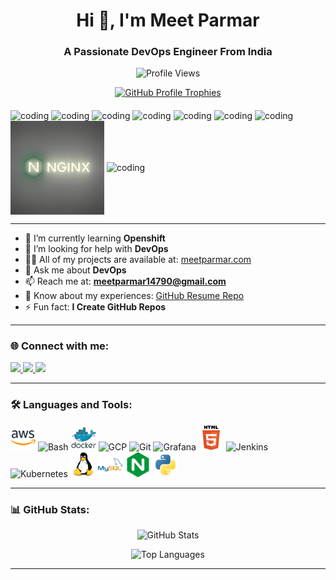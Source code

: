 <h1 align="center">Hi 👋, I'm Meet Parmar</h1>
<h3 align="center">A Passionate DevOps Engineer From India</h3>

<p align="center">
  <img src="https://komarev.com/ghpvc/?username=meet01234&label=Profile%20views&color=0e75b6&style=flat" alt="Profile Views" />
</p>

<p align="center">
  <a href="https://github.com/ryo-ma/github-profile-trophy">
    <img src="https://github-profile-trophy.vercel.app/?username=meet01234&theme=gruvbox&margin-w=15&no-frame=true" alt="GitHub Profile Trophies" />
  </a>
</p>

<image align="middle" alt="coding" width="150" src="https://media.licdn.com/dms/image/C4D12AQGPHPw1EQRu1Q/article-cover_image-shrink_600_2000/0/1645684142018?e=2147483647&v=beta&t=SllF47i-q6d9iufTZS9hMwkbbL5VM7cRdy6oJXUXCtM">

<image align="middle" alt="coding" width="150" src="https://i.pinimg.com/originals/f5/5e/80/f55e8059ea945abfd6804b887dd4a0af.gif">

<image align="middle" alt="coding" width="150" src="https://cdn.dribbble.com/userupload/24890778/file/original-d6503d19e09a7f7c0ce51e1eddbdc1c2.gif">

<image align="middle" alt="coding" width="150" src="https://cdn.dribbble.com/userupload/23311639/file/original-36ccb4c185bf6a46aea75c6f819df611.gif">

<image align="middle" alt="coding" width="150" src="https://i0.wp.com/automatenow.io/wp-content/uploads/2024/01/jenkins-test-automation.gif?resize=691%2C461&ssl=1">

<image align="middle" alt="coding" width="150" src="https://miro.medium.com/v2/resize:fit:1400/1*cfR0f7VCtJBgdLAOjfRwFg.gif">

<image align="middle" alt="coding" width="150" src="https://images.pling.com/img/00/00/55/86/05/1442245/24647f211b4887364973b9958bed65676de9dec5c25505c0b4515aa0c8d05ffd0bff.gif">

<img align="middle" alt="coding" width="150" src="https://raw.githubusercontent.com/Meet01234/Meet01234/main/nginx_icon_animation.gif">

<img align="middle" alt="coding" width="150" src="https://raw.githubusercontent.com/Meet01234/Meet01234/main/python_icon_animation.gif">

---

- 🌱 I’m currently learning **Openshift**  
- 🤝 I’m looking for help with **DevOps**  
- 👨‍💻 All of my projects are available at: [meetparmar.com](https://meetparmar.com)  
- 💬 Ask me about **DevOps**  
- 📫 Reach me at: **meetparmar14790@gmail.com**  
- 📄 Know about my experiences: [GitHub Resume Repo](https://github.com/Meet01234/Meet_Parmar_Resume.git)  
- ⚡ Fun fact: **I Create GitHub Repos**

---

### 🌐 Connect with me:

<p align="left">
  <a href="https://www.linkedin.com/in/meet26/" target="_blank">
    <img src="https://img.shields.io/badge/-Meet%20Parmar-blue?style=for-the-badge&logo=Linkedin&logoColor=white" />
  </a>
  <a href="https://www.facebook.com/parmar.meet.1656" target="_blank">
    <img src="https://img.shields.io/badge/-Parmar%20Meet-1877F2?style=for-the-badge&logo=Facebook&logoColor=white" />
  </a>
  <a href="https://www.instagram.com/parmar.meet.1656/" target="_blank">
    <img src="https://img.shields.io/badge/-@parmarmeet-E4405F?style=for-the-badge&logo=Instagram&logoColor=white" />
  </a>
</p>

---

### 🛠️ Languages and Tools:

<p align="left">
  <img src="https://raw.githubusercontent.com/devicons/devicon/master/icons/amazonwebservices/amazonwebservices-original-wordmark.svg" alt="AWS" width="40" height="40"/>
  <img src="https://www.vectorlogo.zone/logos/gnu_bash/gnu_bash-icon.svg" alt="Bash" width="40" height="40"/>
  <img src="https://raw.githubusercontent.com/devicons/devicon/master/icons/docker/docker-original-wordmark.svg" alt="Docker" width="40" height="40"/>
  <img src="https://www.vectorlogo.zone/logos/google_cloud/google_cloud-icon.svg" alt="GCP" width="40" height="40"/>
  <img src="https://www.vectorlogo.zone/logos/git-scm/git-scm-icon.svg" alt="Git" width="40" height="40"/>
  <img src="https://www.vectorlogo.zone/logos/grafana/grafana-icon.svg" alt="Grafana" width="40" height="40"/>
  <img src="https://raw.githubusercontent.com/devicons/devicon/master/icons/html5/html5-original-wordmark.svg" alt="HTML" width="40" height="40"/>
  <img src="https://www.vectorlogo.zone/logos/jenkins/jenkins-icon.svg" alt="Jenkins" width="40" height="40"/>
  <img src="https://www.vectorlogo.zone/logos/kubernetes/kubernetes-icon.svg" alt="Kubernetes" width="40" height="40"/>
  <img src="https://raw.githubusercontent.com/devicons/devicon/master/icons/linux/linux-original.svg" alt="Linux" width="40" height="40"/>
  <img src="https://raw.githubusercontent.com/devicons/devicon/master/icons/mysql/mysql-original-wordmark.svg" alt="MySQL" width="40" height="40"/>
  <img src="https://raw.githubusercontent.com/devicons/devicon/master/icons/nginx/nginx-original.svg" alt="Nginx" width="40" height="40"/>
  <img src="https://raw.githubusercontent.com/devicons/devicon/master/icons/python/python-original.svg" alt="Python" width="40" height="40"/>
</p>

---

### 📊 GitHub Stats:

<p align="center">
  <img src="https://github-readme-stats.vercel.app/api?username=meet01234&show_icons=true&theme=tokyonight" alt="GitHub Stats" />
</p>

<p align="center">
  <img src="https://github-readme-stats.vercel.app/api/top-langs/?username=meet01234&layout=compact&theme=tokyonight" alt="Top Languages" />
</p>

---
